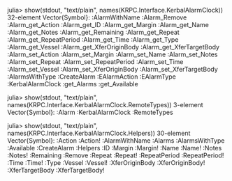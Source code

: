 julia> show(stdout, "text/plain", names(KRPC.Interface.KerbalAlarmClock))
32-element Vector{Symbol}:
 :AlarmWithName
 :Alarm_Remove
 :Alarm_get_Action
 :Alarm_get_ID
 :Alarm_get_Margin
 :Alarm_get_Name
 :Alarm_get_Notes
 :Alarm_get_Remaining
 :Alarm_get_Repeat
 :Alarm_get_RepeatPeriod
 :Alarm_get_Time
 :Alarm_get_Type
 :Alarm_get_Vessel
 :Alarm_get_XferOriginBody
 :Alarm_get_XferTargetBody
 :Alarm_set_Action
 :Alarm_set_Margin
 :Alarm_set_Name
 :Alarm_set_Notes
 :Alarm_set_Repeat
 :Alarm_set_RepeatPeriod
 :Alarm_set_Time
 :Alarm_set_Vessel
 :Alarm_set_XferOriginBody
 :Alarm_set_XferTargetBody
 :AlarmsWithType
 :CreateAlarm
 :EAlarmAction
 :EAlarmType
 :KerbalAlarmClock
 :get_Alarms
 :get_Available

julia> show(stdout, "text/plain", names(KRPC.Interface.KerbalAlarmClock.RemoteTypes))
3-element Vector{Symbol}:
 :Alarm
 :KerbalAlarmClock
 :RemoteTypes

julia> show(stdout, "text/plain", names(KRPC.Interface.KerbalAlarmClock.Helpers))
30-element Vector{Symbol}:
 :Action
 :Action!
 :AlarmWithName
 :Alarms
 :AlarmsWithType
 :Available
 :CreateAlarm
 :Helpers
 :ID
 :Margin
 :Margin!
 :Name
 :Name!
 :Notes
 :Notes!
 :Remaining
 :Remove
 :Repeat
 :Repeat!
 :RepeatPeriod
 :RepeatPeriod!
 :Time
 :Time!
 :Type
 :Vessel
 :Vessel!
 :XferOriginBody
 :XferOriginBody!
 :XferTargetBody
 :XferTargetBody!